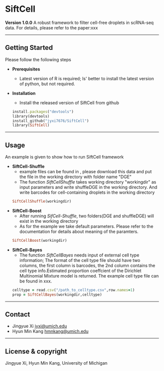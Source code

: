 # SiftCell
**Version 1.0.0**
A robust framework to filter cell-free droplets in scRNA-seq data. For details, please refer to the paper:xxx

---

## Getting Started
Please follow the following steps
- **Prerequisites**
	- Latest version of R is required; Is' better to install the latest version of python, but not required.
- **Installation**
  	- Install the released version of SiftCell from github
	
	```ruby
	install.packages("devtools")
 	library(devtools)
 	install_github("jyxi7676/SiftCell")
	library(SiftCell)
	 ```



---

## Usage
An example is given to show how to run SiftCell framework
- **SiftCell-Shuffle**
 	- example files can be found in , please download this data and put the file in the working directory with folder name "DGE"
	- The function *SiftCellShuffle* takes working directory "workingdir" as input parameters and write shuffleDGE in the working directory. And write barcodes for cell-containing droplets in the working directory
	```ruby
	SiftCellShuffle(workingdir)
	```
- **SiftCell-Boost**
	- After running *SifCell-Shuffle*, two folders(DGE and shuffleDGE) will exist in the working directory
	- As for the example we take default parameters. Please refer to the documentation for details about meaning of the paramters.
	```ruby
	SiftCellBoost(workingdir)
	```
- **SiftCell-Bayes**
	- The function *SiftCellBayes* needs input of external cell type information; The format of the cell type file should have two columns, the first column is barcodes, the 2nd column contains the cell type info.Estimated proportion coeffcient of the Dirichlet Multinomial Mixture model is returned. The example cell type file can be found in xxx. 
	```ruby
	celltype = read.csv("/path_to_celltype.csv",row.names=1)
	prop = SiftCellBayes(workingdir,celltype)
	```
---



## Contact
- Jingyue Xi <jyxi@umich.edu>
- Hyun Min Kang <hmnkang@umich.edu>

---

## License & copyright
Jingyue Xi, Hyun Min Kang, University of Michigan
